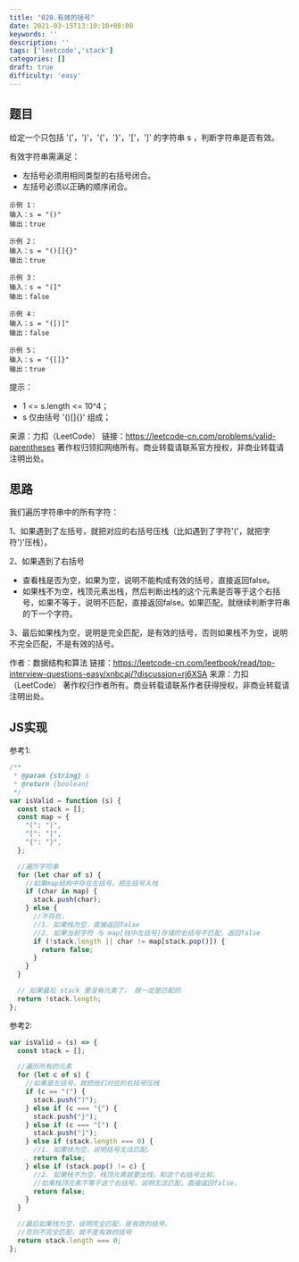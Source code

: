 ```yaml
---
title: "020.有效的括号"
date: 2021-03-15T13:10:10+08:00
keywords: ''
description: ''
tags: ['leetcode','stack']
categories: []
draft: true
difficulty: 'easy'
---
```


## 题目

给定一个只包括 '('，')'，'{'，'}'，'['，']' 的字符串 s ，判断字符串是否有效。

有效字符串需满足：
- 左括号必须用相同类型的右括号闭合。
- 左括号必须以正确的顺序闭合。
 
```
示例 1：
输入：s = "()"
输出：true

示例 2：
输入：s = "()[]{}"
输出：true

示例 3：
输入：s = "(]"
输出：false

示例 4：
输入：s = "([)]"
输出：false

示例 5：
输入：s = "{[]}"
输出：true
```

提示：
- 1 <= s.length <= 10^4；       
- s 仅由括号 '()[]{}' 组成；     

来源：力扣（LeetCode）
链接：https://leetcode-cn.com/problems/valid-parentheses
著作权归领扣网络所有。商业转载请联系官方授权，非商业转载请注明出处。


## 思路

我们遍历字符串中的所有字符：  

1、如果遇到了左括号，就把对应的右括号压栈（比如遇到了字符'('，就把字符')'压栈）。

2、如果遇到了右括号

- 查看栈是否为空，如果为空，说明不能构成有效的括号，直接返回false。  
- 如果栈不为空，栈顶元素出栈，然后判断出栈的这个元素是否等于这个右括号，如果不等于，说明不匹配，直接返回false。如果匹配，就继续判断字符串的下一个字符。  

3、最后如果栈为空，说明是完全匹配，是有效的括号，否则如果栈不为空，说明不完全匹配，不是有效的括号。  

作者：数据结构和算法
链接：https://leetcode-cn.com/leetbook/read/top-interview-questions-easy/xnbcaj/?discussion=rj6XSA
来源：力扣（LeetCode）
著作权归作者所有。商业转载请联系作者获得授权，非商业转载请注明出处。


## JS实现

参考1:    
```javascript
/**
 * @param {string} s
 * @return {boolean}
 */
var isValid = function (s) {
  const stack = [];
  const map = {
    "(": ")",
    "[": "]",
    "{": "}",
  };

  //遍历字符串
  for (let char of s) {
    //如果map结构中存在左括号，把左括号入栈
    if (char in map) {
      stack.push(char);
    } else {
      //不存在，
      //1. 如果栈为空，直接返回false
      //2. 如果当前字符 与 map[栈中左括号]存储的右括号不匹配，返回false
      if (!stack.length || char != map[stack.pop()]) {
        return false;
      }
    }
  }

  // 如果最后 stack 里没有元素了， 就一定是匹配的
  return !stack.length;
};
```


参考2:
```javascript
var isValid = (s) => {
  const stack = [];

  //遍历所有的元素
  for (let c of s) {
    //如果是左括号，就把他们对应的右括号压栈
    if (c == "(") {
      stack.push(")");
    } else if (c === "{") {
      stack.push("}");
    } else if (c === "[") {
      stack.push("]");
    } else if (stack.length === 0) {
      //1. 如果栈为空，说明括号无法匹配。
      return false;
    } else if (stack.pop() != c) {
      //2. 如果栈不为空，栈顶元素就要出栈，和这个右括号比较。
      //如果栈顶元素不等于这个右括号，说明无法匹配，直接返回false。
      return false;
    }
  }

  //最后如果栈为空，说明完全匹配，是有效的括号。
  //否则不完全匹配，就不是有效的括号
  return stack.length === 0;
};
```

